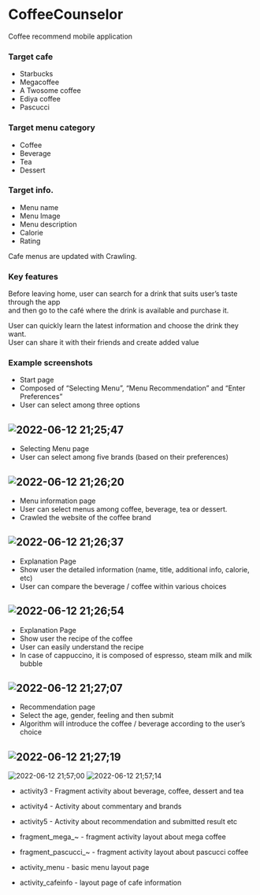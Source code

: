 # CoffeeCounselor
Coffee recommend mobile application


### Target cafe
+ Starbucks
+ Megacoffee
+ A Twosome coffee
+ Ediya coffee
+ Pascucci


### Target menu category
+ Coffee
+ Beverage
+ Tea
+ Dessert


### Target info.
+ Menu name
+ Menu Image
+ Menu description
+ Calorie
+ Rating


Cafe menus are updated with Crawling.


### Key features
Before leaving home, user can search for a drink that suits user’s taste through the app  
and then go to the café where the drink is available and purchase it.  


User can quickly learn the latest information and choose the drink they want.  
User can share it with their friends and create added value




### Example screenshots
+ Start page
+ Composed of “Selecting Menu”, 
“Menu Recommendation” and “Enter Preferences”
+ User can select among three options


![2022-06-12 21;25;47](https://user-images.githubusercontent.com/94350277/173233167-cc2555b9-c31b-4e4d-8bd2-efeab342ea9c.PNG)  
-------------------
+ Selecting Menu page
+ User can select among five brands
(based on their preferences)

![2022-06-12 21;26;20](https://user-images.githubusercontent.com/94350277/173233171-0fde254c-3930-4b01-8260-e0ea5340eebd.PNG)
------------------
+ Menu information page
+ User can select menus among coffee, beverage, tea or dessert.
+ Crawled the website of the coffee brand

![2022-06-12 21;26;37](https://user-images.githubusercontent.com/94350277/173233180-b71a92c1-4906-486a-bbd7-c1ad65b48c3c.PNG)
-----------------------
+ Explanation Page
+ Show user the detailed information
(name, title, additional info, calorie, etc)
+ User can compare the beverage / coffee
within various choices

![2022-06-12 21;26;54](https://user-images.githubusercontent.com/94350277/173233185-70a900d3-ee9f-4239-8376-06c468a69efe.PNG)
--------------------------
+ Explanation Page
+ Show user the recipe of the coffee
+ User can easily understand the recipe
+ In case of cappuccino, it is composed of espresso, steam milk and milk bubble

![2022-06-12 21;27;07](https://user-images.githubusercontent.com/94350277/173233188-83ff789c-36e5-43e8-82e4-07aa8c77175c.PNG)
----------------------
+ Recommendation page
+ Select the age, gender, feeling and then submit
+ Algorithm will introduce the coffee / beverage according to the  user’s choice

![2022-06-12 21;27;19](https://user-images.githubusercontent.com/94350277/173233718-f8a884b1-7af7-4b98-8115-5c693a82eb0b.PNG)
-----------------------
![2022-06-12 21;57;00](https://user-images.githubusercontent.com/94350277/173234359-880b8cdf-05a0-4ed4-b7ea-8b966f991db0.PNG)
![2022-06-12 21;57;14](https://user-images.githubusercontent.com/94350277/173234384-2372cd68-53b9-4ae6-a403-ff880ad4ec0c.PNG)

* activity3 - Fragment activity about beverage, coffee, dessert and tea  
* activity4 - Activity about commentary and brands  
* activity5 - Activity about recommendation and submitted result etc  
                                                                      
* fragment_mega_~ - fragment activity layout about mega coffee  
* fragment_pascucci_~ - fragment activity layout about pascucci coffee  
* activity_menu - basic menu layout page  
* activity_cafeinfo - layout page of cafe information
